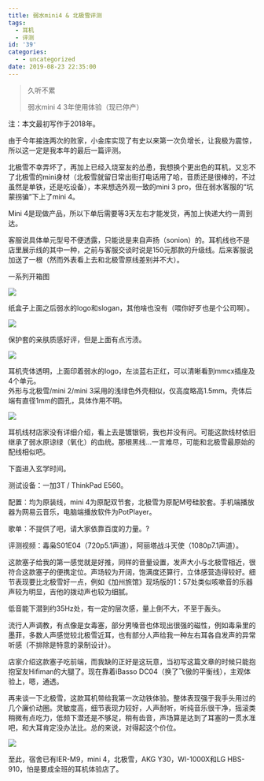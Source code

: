 ```yaml
---
title: 弱水mini4 & 北极雪评测
tags:
  - 耳机
  - 评测
id: '39'
categories:
  - - uncategorized
date: 2019-08-23 22:35:00
---
```


> 久听不累
> 
> 弱水mini 4 3年使用体验（现已停产）

注：本文最初写作于2018年。

由于今年接连两次的败家，小金库实现了有史以来第一次负增长，让我极为震惊，所以这一定是我本年的最后一篇评测。

北极雪不幸弄坏了，再加上已经入烧室友的怂恿，我想换个更出色的耳机，又忘不了北极雪的mini身材（北极雪就留日常出街打电话用了哈，音质还是很棒的，不过虽然是单铁，还是吃设备），本来想选外观一致的mini 3 pro，但在弱水客服的“坑蒙拐骗”下上了mini 4。

Mini 4是现做产品，所以下单后需要等3天左右才能发货，再加上快递大约一周到达。

客服说具体单元型号不便透露，只能说是来自声扬（sonion）的。耳机线也不是店里展示线的其中一种，之前与客服交谈时说是150元那款的升级线。后来客服说加送了一根（然而外表看上去和北极雪原线差别并不大）。

一系列开箱图

![](https://easysvc.xyz/wp-content/uploads/earphone_remark_07.jpg)

纸盒子上面之后弱水的logo和slogan，其他啥也没有（喂你好歹也是个公司啊）。

![](https://easysvc.xyz/wp-content/uploads/earphone_remark_02.jpg)

保护套的亲肤质感好评，但是上面有点污渍。

![](https://easysvc.xyz/wp-content/uploads/earphone_remark_04.jpg)

耳机壳体透明，上面印着弱水的logo，左淡蓝右正红，可以清晰看到mmcx插座及4个单元。  
外形与北极雪/mini 2/mini 3采用的浅绿色外壳相似，仅高度略高1.5mm。壳体后端有直径1mm的圆孔，具体作用不明。

![](https://easysvc.xyz/wp-content/uploads/earphone_remark_10.jpg)

耳机线材店家没有详细介绍，看上去是镀银铜，我也并没有问。可能这款线材依旧继承了弱水原谅绿（氧化）的血统。那根黑线…一言难尽，可能和北极雪最原始的配线相似吧。

下面进入玄学时间。

测试设备：一加3T / ThinkPad E560。

配置：均为原装线，mini 4为原配双节套，北极雪为原配M号硅胶套。手机端播放器为网易云音乐，电脑端播放软件为PotPlayer。

歌单：不提供了吧，请大家依靠百度的力量。?

评测视频：毒枭S01E04（720p5.1声道），阿丽塔战斗天使（1080p7.1声道）。

这款塞子给我的第一感觉就是好推，同样的音量设置，发声大小与北极雪相近，很符合这款塞子的便携定位。声场较为开阔，饱满度还算行，立体感营造得较好。细节表现要比北极雪好一点，例如《加州旅馆》现场版的1：57处类似咳嗽音的乐器声较为明显，吉他的拨动声也较为细腻。

低音能下潜到约35Hz处，有一定的层次感，量上倒不大，不至于轰头。

流行人声调教，有点像是女毒塞，部分男嗓音也体现出很强的磁性，例如毒枭里的墨菲，多数人声感觉较北极雪近耳，也有部分人声给我一种左右耳各自发声的异常听感（不排除是特意的录制设计）。

店家介绍这款塞子吃前端，而我缺的正好是这玩意，当初写这篇文章的时候只能抱抱室友Hifiman的大腿了。现在靠着iBasso DC04（换了飞傲的平衡线），主观体验上，嗯，通透。

再来谈一下北极雪，这款耳机带给我第一次动铁体验。整体表现强于我手头用过的几个廉价动圈。灵敏度高，细节表现力较好，人声耐听，听纯音乐很干净，摇滚类稍微有点吃力，低频下潜还是不够足，稍有齿音，声场算是达到了耳塞的一贯水准吧，和大耳肯定没办法比。总的来说，对得起这个价位。

![](https://easysvc.xyz/wp-content/uploads/earphone_remark_08.jpg)

至此，宿舍已有IER-M9，mini 4，北极雪，AKG Y30，WI-1000X和LG HBS-910，怕是要成全班的耳机体验店了。